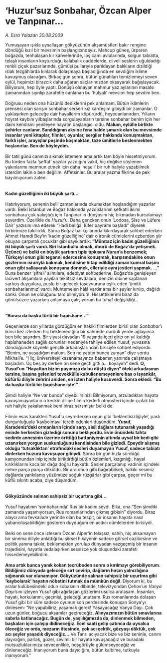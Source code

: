 # ‘Huzur’suz Sonbahar, Özcan Alper ve Tanpınar...

*A. Esra Yalazan 30.08.2009*

<div class="taraf_structure_2col_1zq">
<div class="margen_n">



 <p>Yumuşayan ışıkla uysallaşan gökyüzünün akşamüstleri bakır rengine döndüğü kızıl bir mevsimin başlangıcındayız. Mahcup güneş, ürperen boğazda, tenhalaşan kır kahvelerinde, loş cami avlularında, solgun tabiatta, telaşlı insanların koşturduğu kalabalık caddelerde, cilveli seslerin uğuldadığı renkli çiçek pazarlarında, gümüşi pullarıyla parıldayan balıkların dizildiği ıslak tezgâhlarda kırılarak dolaşmaya başladığında en sevdiğim iklime kavuşmuş olacağım. Birkaç gün sonra, bütün günahları temizlemeyi seven eylül, hepimizi birazcık daha ağaran saçlarımızdan okşayarak bağışlayacak. Biliyorum, hep öyle yaptı. Dönüşü olmayan mahmur yaz aylarının masalsı zamanından sıyrılıp zarafetle canlanan bu ‘hülyalı’ mevsimi hep sevdim ben. <br/><br/>Doğrusu neden ona hüzünlü dediklerini pek anlamam. Bütün iklimlerin prensesi olan sarışın sonbahar serseri kız kardeşim gibiydi bir zamanlar. O yaklaşırken geleceğe dair hayallerim köpürürdü, heyecanlanırdım. Yılların hoyrat kaybını yılbaşlarında sorgulayanların tersine sonbahar benim için her daim kendisini yenileyen hayatın başlangıcı oldu. <b>Malum, eylülle birlikte şehirler canlanır. Sanıldığının aksine fena halde şımarık olan bu mevsimde insanlar yeni kitaplar, filmler, oyunlar, sergiler hakkında konuşmaktan, farklı işler, arayışlar peşinde koşmaktan, taze ümitlerle beslenmekten hoşlanırlar. Ben de böyleydim. </b><br/><br/>Bir tatil günü canınızı sıkmak istemem ama artık tam böyle hissetmiyorum. Bu türden fazla ‘şeffaf’ yazılar yazdığım vakit, hiç değilse söylenen yakınlarımı memnun etmek için daha ‘neşeli’ bir ruh haliyle yazabilmek isterdim lakin o ben değilim. Affetsinler. Bu aralar yazma fikrine de pek bayılmıyorum zaten. <b><br/><br/><br/>Kadın güzelliğinin iki büyük şartı…</b> <br/><br/>Hatırlıyorum, senenin belli zamanlarında okumaktan hoşlandığım yazarlar vardı. Belki İstanbul ve Boğaz hakkında yazdıklarının şefkatli iklimi sonbahara çok yakıştığı için Tanpınar’ın dünyasını hiç bıkmadan kurcalamayı severdim. Özellikle de <i>Huzur</i>’u. Daha gençken onun ‘Lodosa, Sise ve Lüfere Dair’ yazısını ima ederek “Hadi balığa, lüfer bayramı başladı” diyerek birbirimize takılırdık. Sonra Boğaz balıkçılarında kıkırdayarak sohbet ederken Ahmet Hamdi Bey’in ‘kadın güzelliğine’ dair o ironik cümlelerini ezberden şiir okuyan çarpıntılı çocuklar gibi sayıklardık: <b>“Mümtaz için kadın güzelliğinin iki büyük şartı vardı. Biri İstanbullu olmak, öbürü de Boğaz’da yetişmek. Üçüncü ve belki en büyük şartının tıpkı tıpkısını Nuran’a benzemek; Türkçeyi onun gibi teganni edercesine konuşmak, karşısındakine onun gözlerinin ısrarıyla bakmak, kendisine hitap edildiği zaman kumral başını onun gibi sallayarak konuşana dönmek, elleriyle aynı jestleri yapmak. ...”</b> Buna benzer ‘şifreli’ alıntılara, edebiyat sohbetlerine, Boğaz’da genişleyen lacivert akşamlara yayılan teklifsiz sevdalara, denizin dibine saplanan sarhoş duygulara, puslu bir gelecek tasavvuruna eşlik eden ‘ümitli sonbaharlarımız’ vardı. Muhtemelen hâlâ vardır ama bir şeyler kırılıp, dağıldı sanki. Onun ne olduğunu tam bilmiyorum. Hissettiklerimi biraz da gönülsüzce yazarken anlamaya çalışıyorum bu tuhaf değişikliği…<b> <br/><br/><br/>“Burası da başka türlü bir hapishane…”</b> <br/><br/>Geçenlerde son yıllarda gördüğüm en hakiki filmlerden birisi olan <i>Sonbahar</i>’ı ikinci kez izlerken hiç beklemediğim bir sahnede durduk yerde ağlayınca ben bile şaşırdım. Bir siyasi davadan 19 yaşında içeri girip on yıl kaldığı hapishaneden sağlık sorunları nedeniyle tahliye edilen Yusuf, yuvasına döndüğünde köydeki gençlik arkadaşlarından birisiyle sohbet ediyordu. “Benim, ne yaşadığım malum. Sen ne yaptın bunca zaman” diye sordu Mikhail’e. “Hiç, üniversiteyi kazanamayınca babamın yanında çalışmaya başladım. Üç beş ay derken on sene geçti gitti a... koyayım” dedi. <b>O, Yusuf’un “Hayattan bizim payımıza da bu düştü diyen” öteki arkadaşının tersine, başına gelenleri tevekkülle kabullenemeyenlere has o isyankâr, küfürlü diliyle zehrini aniden, en içten haliyle kusuverdi. Sonra ekledi: “Bu da başka türlü bir hapishane işte!”</b> <br/><br/>Şimdi haliyle “Ne var bunda” diyebilirsiniz. Bilmiyorum, arzuladıkları hayata kavuşamayanların o keskin diline filmin kederli atmosferi içinde çıplak bir ruh haliyle yakalanmak beni biraz sarsmıştır belki de. <br/><br/>Filmin esas karakteri Yusuf’u seyrederken onun gibi ‘beklentisizliğiyle’, paslı durgunluğuyla ‘kaybolmayı’ tercih edenleri düşündüm. <b>Yusuf, Karadeniz’deki ormanların içinde sarp, sisli dağlara tutunarak yaşadığı evinde herkesten gizlediği sonunu bekliyordu. Evin önündeki tahta sedirde annesinin üzerine örttüğü battaniyenin altında uysal bir kedi gibi uzanırken yorgun suskunluğunu kendisinden bile gizledi. Epeydir alışmış olduğu ‘tutsaklıktan’ etrafındaki sesleri duyamayan Yusuf, sadece tabiatı dinlerken huzura kavuşuyor gibiydi.</b> Sonra bir gün hızla sürdüğü kamyonundan inip içinde biriktirdiği bütün özlemleri, kızgınlığı, hayal kırıklıklarını koca bir dağa doğru haykırdı. Sesler parçalanıp vadinin içindeki nehre parça parça döküldü. Bir ara onun gibi bağırabilsek, hakiki sesimiz dağlarda yankılanıp yüzümüze soğuk rüzgârlar gibi çarpsa, geçer mi bu küflü sıkıntı acaba, diye düşündüm. <b><br/><br/><br/>Gökyüzünde salınan sahipsiz bir uçurtma gibi...</b> <br/><br/>Yusuf hayatının ‘sonbaharında’ Rus bir kadını sevdi. Elka, ona “Sen şimdiki zamanda yaşamıyorsun, Rus romanlarından çıkmış gibisin” diyordu. Biraz alaycı ama fevkalade yerinde olan bu tespit, bir insanın hayata nasıl yabancılaşabildiğini gösteren duyduğum en acıtıcı cümlelerden birisiydi. <br/><br/>Belki on sene önce izlesem Özcan Alper’in telaşsız, sahih, hiç aksamayan bir sinema diliyle anlattığı bu şiirsel hikayenin sadece görsel cazibesine ve politik yanına takılır, beklemekten yorulup dünyadan vazgeçmiş bir insanın trajedisini, hayatla vedalaşırken sessizce yok oluşundaki zarafeti hissedemeyebilirdim.<b> <br/><br/>Ama artık bunca yanık kokan tecrübeden sonra o kırılmayı görebiliyorum. Bildiğimiz dünyada geleceğe sırt çevirip, dağların hırçın yalnızlığına sığınarak var olunamıyor. Gökyüzünde salınan sahipsiz bir uçurtma gibi ‘kaybolarak’ hayatın nöbetini tutmak da mümkün değil. </b>Diyorum ki, bu aralar kulübesindeki odun sobasının dibinde, televizyondan Çehov’un <i>Vanya Dayı</i>’sını izleyen Yusuf gibi ağırlaşan gözlerimi usulca aralasam. İnsanları, hayatı, korkularımı, geçmişi, geleceği unutsam. Rus romanlarında dolaşan Yusuf gibi bir süre sadece oyunun son perdesinde konuşan Sonya’yı dinlesem: “Ne yapabiliriz, yaşamak gerek! Yaşayacağız Vanya Dayı. Çok uzun günler, boğucu akşamlar geçireceğiz. <b>Alınyazımızın bütün sınavlarına sabırla katlanacağız. Bugün de, yaşlılığımızda da, dinlenmek bilmeden, başkaları için çalışıp didineceğiz. Ecel saati gelip çatınca da uysalca öleceğiz ve orda, mezarın ötesinde, çok acı çektik, gözyaşı döktük, çok acı şeyler yaşadık diyeceğiz...</b> Ve Tanrı acıyacak bize ve biz seninle, canım dayıcığım, parlak, güzel, sevimli bir hayata kavuşacağız ve buradaki mutsuzluklarımıza sevecenlikle, hoşgörüyle gülümseyeceğiz ve dinleneceğiz. İnanıyorum buna dayıcığım, bütün kalbime, tutkuyla inanıyorum.”</p>
<br/>
<br/>
<br/>



<br/>


<div id="taraf_not">
</div>

</div>


</div>
